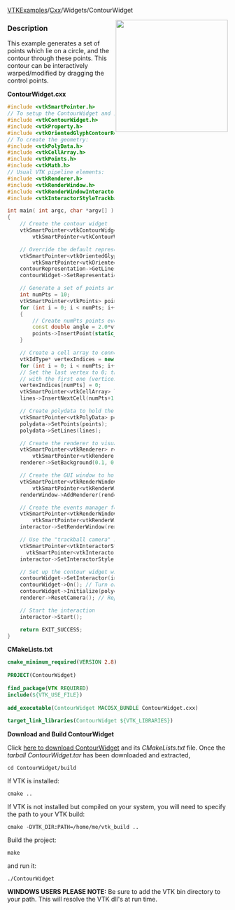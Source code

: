 [VTKExamples](/home/)/[Cxx](/Cxx)/Widgets/ContourWidget

<img align="right" src="https://github.com/lorensen/VTKExamples/blob/gh-pages/Testing/Baseline/Widgets/TestContourWidget.png?raw=true" width="256" />

### Description
This example generates a set of points which lie on a circle, and the contour through these points. This contour can be interactively warped/modified by dragging the control points.

**ContourWidget.cxx**
```c++
#include <vtkSmartPointer.h>
// To setup the ContourWidget and its representation:
#include <vtkContourWidget.h>
#include <vtkProperty.h>
#include <vtkOrientedGlyphContourRepresentation.h>
// To create the geometry:
#include <vtkPolyData.h>
#include <vtkCellArray.h>
#include <vtkPoints.h>
#include <vtkMath.h>
// Usual VTK pipeline elements:
#include <vtkRenderer.h>
#include <vtkRenderWindow.h>
#include <vtkRenderWindowInteractor.h>
#include <vtkInteractorStyleTrackballCamera.h>

int main( int argc, char *argv[] )
{
    // Create the contour widget
    vtkSmartPointer<vtkContourWidget> contourWidget =
        vtkSmartPointer<vtkContourWidget>::New();

    // Override the default representation for the contour widget to customize its look
    vtkSmartPointer<vtkOrientedGlyphContourRepresentation> contourRepresentation =
        vtkSmartPointer<vtkOrientedGlyphContourRepresentation>::New();
    contourRepresentation->GetLinesProperty()->SetColor(1, 0, 0); // Set color to red
    contourWidget->SetRepresentation(contourRepresentation);

    // Generate a set of points arranged in a circle
    int numPts = 10;
    vtkSmartPointer<vtkPoints> points = vtkSmartPointer<vtkPoints>::New();
    for (int i = 0; i < numPts; i++)
    {
        // Create numPts points evenly spread around a circumference of radius 0.1
        const double angle = 2.0*vtkMath::Pi()*i/numPts;
        points->InsertPoint(static_cast<vtkIdType>(i), 0.1*cos(angle), 0.1*sin(angle), 0.0 );
    }

    // Create a cell array to connect the points into meaningful geometry
    vtkIdType* vertexIndices = new vtkIdType[numPts+1];
    for (int i = 0; i < numPts; i++) { vertexIndices[i] = static_cast<vtkIdType>(i); }
    // Set the last vertex to 0; this means the last line segment will join the 19th point (vertices[19])
    // with the first one (vertices[0]), thus closing the circle.
    vertexIndices[numPts] = 0;
    vtkSmartPointer<vtkCellArray> lines = vtkSmartPointer<vtkCellArray>::New();
    lines->InsertNextCell(numPts+1, vertexIndices);

    // Create polydata to hold the geometry just created, and populate it
    vtkSmartPointer<vtkPolyData> polydata = vtkSmartPointer<vtkPolyData>::New();
    polydata->SetPoints(points);
    polydata->SetLines(lines);

    // Create the renderer to visualize the scene
    vtkSmartPointer<vtkRenderer> renderer =
        vtkSmartPointer<vtkRenderer>::New();
    renderer->SetBackground(0.1, 0.2, 0.4); // Set a dark blue background (default is black)

    // Create the GUI window to hold the rendered scene
    vtkSmartPointer<vtkRenderWindow> renderWindow =
        vtkSmartPointer<vtkRenderWindow>::New();
    renderWindow->AddRenderer(renderer);

    // Create the events manager for the renderer window
    vtkSmartPointer<vtkRenderWindowInteractor> interactor =
        vtkSmartPointer<vtkRenderWindowInteractor>::New();
    interactor->SetRenderWindow(renderWindow);

    // Use the "trackball camera" interactor style, rather than the default "joystick camera"
    vtkSmartPointer<vtkInteractorStyleTrackballCamera> style =
      vtkSmartPointer<vtkInteractorStyleTrackballCamera>::New();
    interactor->SetInteractorStyle(style);

    // Set up the contour widget within the visualization pipeline just assembled
    contourWidget->SetInteractor(interactor);
    contourWidget->On(); // Turn on the interactor observer
    contourWidget->Initialize(polydata);
    renderer->ResetCamera(); // Reposition camera to fit the scene elements

    // Start the interaction
    interactor->Start();

    return EXIT_SUCCESS;
}
```
**CMakeLists.txt**
```cmake
cmake_minimum_required(VERSION 2.8)
 
PROJECT(ContourWidget)
 
find_package(VTK REQUIRED)
include(${VTK_USE_FILE})
 
add_executable(ContourWidget MACOSX_BUNDLE ContourWidget.cxx)
 
target_link_libraries(ContourWidget ${VTK_LIBRARIES})
```

**Download and Build ContourWidget**

Click [here to download ContourWidget](https://github.com/lorensen/VTKWikiExamplesTarballs/raw/master/ContourWidget.tar) and its *CMakeLists.txt* file.
Once the *tarball ContourWidget.tar* has been downloaded and extracted,
```
cd ContourWidget/build 
```
If VTK is installed:
```
cmake ..
```
If VTK is not installed but compiled on your system, you will need to specify the path to your VTK build:
```
cmake -DVTK_DIR:PATH=/home/me/vtk_build ..
```
Build the project:
```
make
```
and run it:
```
./ContourWidget
```
**WINDOWS USERS PLEASE NOTE:** Be sure to add the VTK bin directory to your path. This will resolve the VTK dll's at run time.

